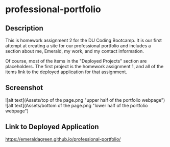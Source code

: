 # professional-portfolio
## Description 
This is homework assignment 2 for the DU Coding Bootcamp. It is our first attempt at creating a site for our professional portfolio and includes a section about me, Emerald, my work, and my contact information. 

Of course, most of the items in the "Deployed Projects" section are placeholders. The first project is the homework assignment 1, and all of the items link to the deployed application for that assignment. 

## Screenshot
![alt text](Assets/top of the page.png "upper half of the portfolio webpage")
![alt text](Assets/bottom of the page.png "lower half of the portfolio webpage")

## Link to Deployed Application 
https://emeraldagreen.github.io/professional-portfolio/ 
